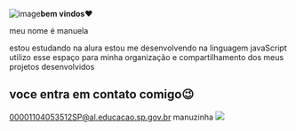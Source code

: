 ![image](https://github.com/user-attachments/assets/71d79cbb-9c28-4464-88a7-03e5c38d9d80)**bem vindos**❤

meu nome é manuela 

estou estudando na alura
estou me desenvolvendo na linguagem javaScript
utilizo esse espaço para minha organização e compartilhamento dos meus projetos desenvolvidos

## voce entra em contato comigo😉

00001104053512SP@al.educacao.sp.gov.br
manuzinha
![](https://media1.tenor.com/m/zCQAE0RRjl8AAAAC/middle-child-swag.gif)

